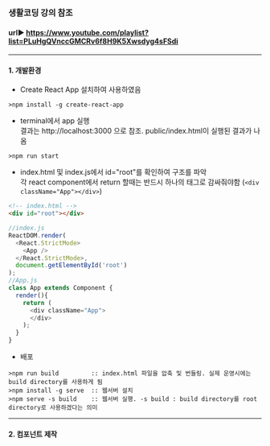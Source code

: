 ### 생활코딩 강의 참조
#### url▶ https://www.youtube.com/playlist?list=PLuHgQVnccGMCRv6f8H9K5Xwsdyg4sFSdi
***
#### 1. 개발환경
* Create React App 설치하여 사용하였음
```
>npm install -g create-react-app
```
* terminal에서 app 실행  
결과는 http://localhost:3000 으로 참조. public/index.html이 실행된 결과가 나옴
```
>npm run start
```
* index.html 및 index.js에서 id="root"를 확인하여 구조를 파악  
각 react component에서 return 할때는 반드시 하나의 태그로 감싸줘야함 (`<div className="App"></div>`)
```html
<!-- index.html -->
<div id="root"></div>
```
```javascript
//index.js
ReactDOM.render(
  <React.StrictMode>
    <App />
  </React.StrictMode>,
  document.getElementById('root')
);
//App.js
class App extends Component {
  render(){
    return (
      <div className="App">
      </div>
    );
  }
}
```
* 배포
```
>npm run build         :: index.html 파일을 압축 및 번들링. 실제 운영시에는 build directory를 사용하게 됨
>npm install -g serve  :: 웹서버 설치
>npm serve -s build    :: 웹서버 실행. -s build : build directory를 root directory로 사용하겠다는 의미
```
***
#### 2. 컴포넌트 제작
